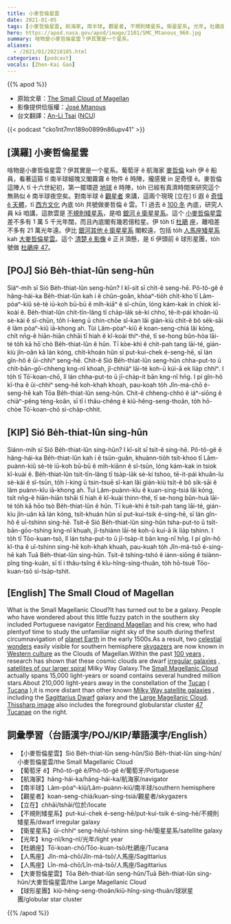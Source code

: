 ```yaml
---
title: 小麥哲倫星雲
date: 2021-01-05
tags: [小麥哲倫星雲, 航海家, 南半球, 觀星者, 不規則矮星系, 衛星星系, 光年, 杜鵑座, 人馬座, 人馬座, 大麥哲倫星雲, 球狀星團]
hero: https://apod.nasa.gov/apod/image/2101/SMC_Mtanous_960.jpg
summary: 啥物是小麥哲倫星雲？伊其實是一个星系。
aliases:
  - /2021/01/20210105.html
categories: [podcast]
vocals: [Zhen-Kai Gao]
---
```


{{% apod %}}

- 原始文章：[The Small Cloud of Magellan](https://apod.nasa.gov/apod/ap210105.html)
- 影像提供佮版權：[José Mtanous](https://mtanous.wordpress.com/about/)
- 台文翻譯：[An-Li Tsai](mailto:thianbun.taigi@gmail.com) ([NCU](https://www.astro.ncu.edu.tw))

{{< podcast "cko1nt7mn189o0899n86upv41" >}}

## [漢羅] 小麥哲倫星雲

啥物是小麥哲倫星雲？伊其實是一个星系。葡萄牙 ê 航海家 [麥哲倫](http://www.fordham.edu/halsall/mod/1519magellan.html) kah 伊 ê 船員，看著這箍 tī 南半球細塊又閣霧霧 ê 物件 ê 時陣，攏感覺 in 足奇怪 ê。麥哲倫這陣人 tī 十六世紀初，第一擺環遊 [地球](https://solarsystem.nasa.gov/planets/earth/overview/) ê 時陣，to̍h 已經有真濟時間來研究這个無熟似 ê 南半球夜空矣。對南半球 ê [觀星者](https://apod.nasa.gov/apod/ap040808.html) 來講，這兩个現現 [立在] tī 遐 ê [奇怪 ê 天體](https://i.imgur.com/28TqRVc.jpg)，tī [西方文化](https://en.wikipedia.org/wiki/Western_culture) 內底 to̍h 共號做麥哲倫 ê 雲。Tī 過去 ê [100 冬](https://apod.nasa.gov/debate/debate100th.html) 內底，研究人員 kā 咱講，這款雲是 [不規則矮星系](https://en.wikipedia.org/wiki/Irregular_galaxy)，是咱 [銀河 ê 衛星星系](http://www.atlasoftheuniverse.com/sattelit.html)。這个 [小麥哲倫星雲](https://en.wikipedia.org/wiki/Small_Magellanic_Cloud) 差不多有 1 萬 5 千光年闊，而且內底閣有幾若億粒星。伊 to̍h tī [杜鵑](https://en.wikipedia.org/wiki/Toucan#/media/File:-_panoramio_-_Basa_Roland.jpg) [座](http://www.hawastsoc.org/deepsky/tuc/)，離咱差不多有 21 萬光年遠。伊比 [銀河其他 ê 衛星星系](https://en.wikipedia.org/wiki/Satellite_galaxies_of_the_Milky_Way) 閣較遠，包括 to̍h [人馬座矮星系](https://en.wikipedia.org/wiki/Sagittarius_Dwarf_Spheroidal_Galaxy) kah [大麥哲倫星雲](https://apod.nasa.gov/apod/ap190905.html)。這个 [清楚 ê 影像](https://mtanous.wordpress.com/#jp-carousel-1295) ê 正爿頂懸，是 tī 伊頭前 ê 球形星團，to̍h 號做 [杜鵑座 47](https://apod.nasa.gov/apod/ap201024.html)。

## [POJ] Sió Be̍h-thiat-lûn seng-hûn

Siáⁿ-mih sī Sió Be̍h-thiat-lûn seng-hûn? I kî-si̍t sī chi̍t-ê seng-hē. Pô-tô-gê ê hâng-hái-ka Be̍h-thiat-lûn kah i ê chûn-goân, khòaⁿ-tio̍h chi̍t-kho͘ tī Lâm-pòaⁿ-kiû sè-tè iū-koh bū-bū ê mi̍h-kiāⁿ ê sî-chūn, lóng kám-kak in chiok kî-koài ê. Be̍h-thiat-lûn chit-tīn-lâng tī cha̍p-la̍k sè-kí chho͘, tē-it-pái khoân-iû sè-kài ê sî-chūn, to̍h í-keng ū chin-chōe sî-kan lâi gián-kiù chi̍t-ê bô se̍k-sāi ê lâm pòaⁿ-kiû iā-khong ah. Tùi Lâm-pòaⁿ-kiû ê koan-seng-chiá lâi kóng, chi̍t nn̄g-ê hiān-hiān chhāi tī hiah ê kî-koài thiⁿ-thé, tī se-hong bûn-hòa lāi-té to̍h kā hō͘ chò Be̍h-thiat-lûn ê hûn. Tī kòe-khì ê chi̍t-pah tang lāi-té, gián-kiù jîn-oân kā lán kóng, chi̍t-khoán hûn sī put-kui-chek é-seng-hē, sī lán gîn-hô ê ūi-chhiⁿ seng-hē. Chit-ê Sió Be̍h-thiat-lûn seng-hûn chha-put-to ū chi̍t-bān-gō͘-chheng kng-nî khoah, jî-chhiáⁿ lāi-té koh-ū kúi-ā ek lia̍p chhiⁿ. I to̍h tī Tō͘-koan-chō, lî lán chha-put-to ū jī-cha̍p-it bān kng-nî hn̄g. I pí gîn-hô kî-tha ê ūi-chhiⁿ seng-hē koh-khah khoah, pau-koah to̍h Jîn-má-chō é-seng-hē kah Tōa Be̍h-thiat-lûn seng-hûn. Chit-ê chheng-chhó ê iáⁿ-siōng ê chiàⁿ-pêng téng-koân, sī tī i thâu-chêng ê kiû-hêng-seng-thoân, to̍h hō-chòe Tō͘-koan-chō sì-cha̍p-chhit.

## [KIP] Sió Be̍h-thiat-lûn sing-hûn

Siánn-mih sī Sió Be̍h-thiat-lûn sing-hûn? I kî-si̍t sī tsi̍t-ê sing-hē. Pô-tô-gê ê hâng-hái-ka Be̍h-thiat-lûn kah i ê tsûn-guân, khuànn-tio̍h tsi̍t-khoo tī Lâm-puànn-kiû sè-tè iū-koh bū-bū ê mi̍h-kiānn ê sî-tsūn, lóng kám-kak in tsiok kî-kuài ê. Be̍h-thiat-lûn tsit-tīn-lâng tī tsa̍p-la̍k sè-kí tshoo, tē-it-pái khuân-îu sè-kài ê sî-tsūn, to̍h í-king ū tsin-tsuē sî-kan lâi gián-kiù tsi̍t-ê bô si̍k-sāi ê lâm puànn-kîu iā-khong ah. Tuì Lâm-puànn-kîu ê kuan-sing-tsiá lâi kóng, tsi̍t nn̄g-ê hiān-hiān tshāi tī hiah ê kî-kuài thinn-thé, tī se-hong bûn-huà lāi-té to̍h kā hōo tsò Be̍h-thiat-lûn ê hûn. Tī kuè-khì ê tsi̍t-pah tang lāi-té, gián-kìu jîn-uân kā lán kóng, tsi̍t-khuán hûn sī put-kui-tsik é-sing-hē, sī lán gîn-hô ê uī-tshinn sing-hē. Tsit-ê Sió Be̍h-thiat-lûn sing-hûn tsha-put-to ū tsi̍t-bān-gōo-tshing kng-nî khuah, jî-tshiánn lāi-té koh-ū kuí-ā ik lia̍p tshinn. I to̍h tī Tōo-kuan-tsō, lî lán tsha-put-to ū jī-tsa̍p-it bān kng-nî hn̄g. I pí gîn-hô kî-tha ê uī-tshinn sing-hē koh-khah khuah, pau-kuah to̍h Jîn-má-tsō é-sing-hē kah Tuā Be̍h-thiat-lûn sing-hûn. Tsit-ê tshing-tshó ê iánn-siōng ê tsiànn-pîng tíng-kuân, sī tī i thâu-tsîng ê kîu-hîng-sing-thuân, to̍h hō-tsuè Tōo-kuan-tsō sì-tsa̍p-tshit.

## [English] The Small Cloud of Magellan

What is the Small Magellanic Cloud?It has turned out to be a galaxy. People who have wondered about this little fuzzy patch in the southern sky included Portuguese navigator [Ferdinand Magellan](http://www.fordham.edu/halsall/mod/1519magellan.html) and his crew, who had plentyof time to study the unfamiliar night sky of the south during thefirst circumnavigation of [planet Earth](https://solarsystem.nasa.gov/planets/earth/overview/) in the early 1500s.As a result, two [celestial wonders](https://i.imgur.com/28TqRVc.jpg) easily visible for southern hemisphere [skygazers](https://apod.nasa.gov/apod/ap040808.html) are now known in [Western culture](https://en.wikipedia.org/wiki/Western_culture) as the Clouds of Magellan.Within the past [100 years](https://apod.nasa.gov/debate/debate100th.html) , research has shown that these cosmic clouds are dwarf [irregular galaxies](https://en.wikipedia.org/wiki/Irregular_galaxy) , [satellites of our larger spiral](http://www.atlasoftheuniverse.com/sattelit.html) Milky Way Galaxy.The [Small Magellanic Cloud](https://en.wikipedia.org/wiki/Small_Magellanic_Cloud) actually spans 15,000 light-years or soand contains several hundred million stars.About 210,000 light-years away in the constellation of the [Tucan](https://en.wikipedia.org/wiki/Toucan#/media/File:-_panoramio_-_Basa_Roland.jpg) ( [Tucana](http://www.hawastsoc.org/deepsky/tuc/) ),it is more distant than other known [Milky Way satellite galaxies](https://en.wikipedia.org/wiki/Satellite_galaxies_of_the_Milky_Way) , including the [Sagittarius Dwarf](https://en.wikipedia.org/wiki/Sagittarius_Dwarf_Spheroidal_Galaxy) galaxy and the [Large Magellanic Cloud](https://apod.nasa.gov/apod/ap190905.html). [Thissharp image](https://mtanous.wordpress.com/#jp-carousel-1295) also includes the foreground globularstar cluster [47 Tucanae](https://apod.nasa.gov/apod/ap201024.html) on the right.

## 詞彙學習（台語漢字/POJ/KIP/華語漢字/English）

- 【小麥哲倫星雲】Sió Be̍h-thiat-lûn seng-hûn/Sió Be̍h-thiat-lûn sing-hûn/小麥哲倫星雲/the Small Magellanic Cloud
- 【葡萄牙 ê】Phô-tô-gê ê/Phô-tô-gê ê/葡萄牙/Portuguese
- 【航海家】hâng-hái-ka/hâng-hái-ka/航海家/navigator
- 【南半球】Lâm-pòaⁿ-kiû/Lâm-puànn-kiû/南半球/southern hemisphere
- 【觀星者】koan-seng-chiá/kuan-sing-tsiá/觀星者/skygazers
- 【立在】chhāi/tshāi/位於/locate
- 【不規則矮星系】put-kui-chek é-seng-hē/put-kui-tsik é-sing-hē/不規則矮星系/dwarf irregular galaxy
- 【衛星星系】ūi-chhiⁿ seng-hē/uī-tshinn sing-hē/衛星星系/satellite galaxy
- 【光年】kng-nî/kng-nî/光年/light year
- 【杜鵑座】Tō͘-koan-chō/Tōo-kuan-tsō/杜鵑座/Tucana
- 【人馬座】Jîn-má-chō/Jîn-má-tsō/人馬座/Sagittarius
- 【人馬座】Lîn-má-chō/Lîn-má-tsō/人馬座/Sagittarius
- 【大麥哲倫星雲】Tōa Be̍h-thiat-lûn seng-hûn/Tuā Be̍h-thiat-lûn sing-hûn/大麥哲倫星雲/the Large Magellanic Cloud
- 【球形星團】kiû-hêng-seng-thoân/kiû-hîng-sing-thuân/球狀星團/globular star cluster

{{% /apod %}}
